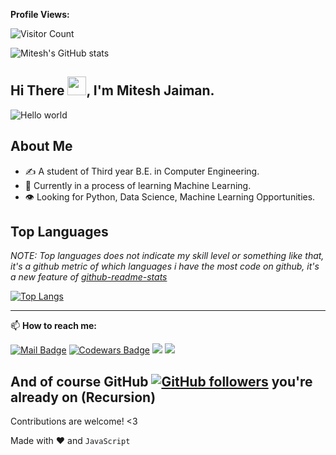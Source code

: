 **Profile Views:**

![Visitor Count](https://profile-counter.glitch.me/{MJaiman}/count.svg)

![Mitesh's GitHub stats](https://github-readme-stats.vercel.app/api?username=MJaiman&show_icons=true&count_private=true&theme=chartreuse-dark)

## Hi There <img src="https://user-images.githubusercontent.com/69445549/117252456-9c2b2280-ae63-11eb-8c0a-99fe28ac33a8.gif" width="30px">, I'm Mitesh Jaiman.

<img src="https://miro.medium.com/max/925/1*E1haIGB9K4K89PsFZgm-pw.jpeg" alt="Hello world" >

## **About Me**
- ✍️ A student of Third year B.E. in Computer Engineering.
- 🌱 Currently in a process of learning Machine Learning.
- :eye:  Looking for Python, Data Science, Machine Learning Opportunities.


## **Top Languages**
*NOTE: Top languages does not indicate my skill level or something like that, it's a github metric of which languages i have the most code on github, it's a new feature of [github-readme-stats](https://github.com/anuraghazra/github-readme-stats)*

[![Top Langs](https://github-readme-stats.vercel.app/api/top-langs/?username=MJaiman&langs_count=9&layout=compact&theme=radical)](https://github.com/MJaiman/github-readme-stats)

<!-- ## :sparkling_heart: Support my projects

If you are using this project and are happy with it or just want to encourage me to continue creating stuff, there are few ways you can do it :-

- Giving proper credit :D
- Starring and sharing the project :rocket:
- [![paypal.me/mkaustubhm](https://ionicabizau.github.io/badges/paypal.svg)](https://www.paypal.me/VivanStanislaus) - You can make one-time donations. I'll probably buy a ~~coffee~~ tea. :tea:

Thanks! :heart: -->

---

📫 **How to reach me:**

[![Mail Badge](https://img.shields.io/badge/-Mitesh%20Jaiman-c0392b?style=flat&labelColor=c0392b&logo=gmail&logoColor=white)](mailto:miteshjaiman@gmail.com) [![Codewars Badge](https://www.codewars.com/users/MJaiman/badges/micro)](https://www.codewars.com/users/MJaiman) [![](https://img.shields.io/badge/linkedin-%230077B5.svg?&style=flat&logo=linkedin&logoColor=white)](https://www.linkedin.com/in/mitesh-jaiman-0365b21a3) [![](https://img.shields.io/badge/instagram-%23793AB5.svg?&style=flat&logo=instagram&logoColor=white)](https://www.instagram.com/mitesh_jaiman/)

And of course GitHub [![GitHub followers](https://img.shields.io/github/followers/MJaiman.svg?style=social&label=Follow&maxAge=2592000)](https://github.com/MJaiman) you're already on (Recursion) 
---
Contributions are welcome! <3

Made with :heart: and `JavaScript`
